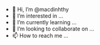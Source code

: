 - 👋 Hi, I’m @macdinhthy
- 👀 I’m interested in ...
- 🌱 I’m currently learning ...
- 💞️ I’m looking to collaborate on ...
- 📫 How to reach me ...

<!---
macdinhthy/macdinhthy is a ✨ special ✨ repository because its `README.md` (this file) appears on your GitHub profile.
You can click the Preview link to take a look at your changes.
--->
